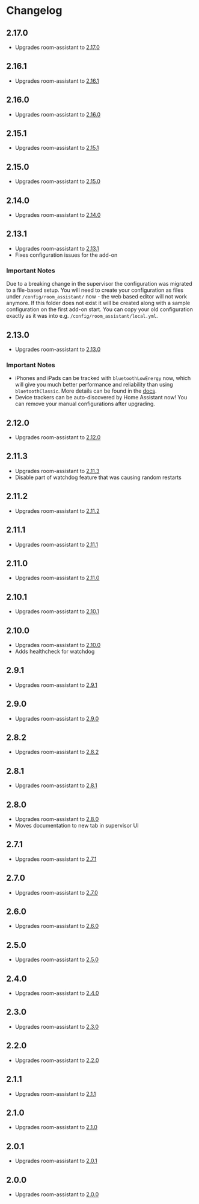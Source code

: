 # Changelog

## 2.17.0

- Upgrades room-assistant to [2.17.0](https://github.com/mKeRix/room-assistant/releases/tag/v2.17.0)

## 2.16.1

- Upgrades room-assistant to [2.16.1](https://github.com/mKeRix/room-assistant/releases/tag/v2.16.1)

## 2.16.0

- Upgrades room-assistant to [2.16.0](https://github.com/mKeRix/room-assistant/releases/tag/v2.16.0)

## 2.15.1

- Upgrades room-assistant to [2.15.1](https://github.com/mKeRix/room-assistant/releases/tag/v2.15.1)

## 2.15.0

- Upgrades room-assistant to [2.15.0](https://github.com/mKeRix/room-assistant/releases/tag/v2.15.0)

## 2.14.0

- Upgrades room-assistant to [2.14.0](https://github.com/mKeRix/room-assistant/releases/tag/v2.14.0)

## 2.13.1

- Upgrades room-assistant to [2.13.1](https://github.com/mKeRix/room-assistant/releases/tag/v2.13.1)
- Fixes configuration issues for the add-on

### Important Notes

Due to a breaking change in the supervisor the configuration was migrated to a file-based setup. 
You will need to create your configuration as files under `/config/room_assistant/` now - the web based editor will not work anymore.
If this folder does not exist it will be created along with a sample configuration on the first add-on start.
You can copy your old configuration exactly as it was into e.g. `/config/room_assistant/local.yml`.

## 2.13.0

- Upgrades room-assistant to [2.13.0](https://github.com/mKeRix/room-assistant/releases/tag/v2.13.0)

### Important Notes

- iPhones and iPads can be tracked with `bluetoothLowEnergy` now, which will give you much better performance and reliability than using `bluetoothClassic`. More details can be found in the [docs](https://www.room-assistant.io/integrations/bluetooth-low-energy.html#tracking-ios-devices).
- Device trackers can be auto-discovered by Home Assistant now! You can remove your manual configurations after upgrading.

## 2.12.0

- Upgrades room-assistant to [2.12.0](https://github.com/mKeRix/room-assistant/releases/tag/v2.12.0)

## 2.11.3

- Upgrades room-assistant to [2.11.3](https://github.com/mKeRix/room-assistant/releases/tag/v2.11.3)
- Disable part of watchdog feature that was causing random restarts

## 2.11.2

- Upgrades room-assistant to [2.11.2](https://github.com/mKeRix/room-assistant/releases/tag/v2.11.2)

## 2.11.1

- Upgrades room-assistant to [2.11.1](https://github.com/mKeRix/room-assistant/releases/tag/v2.11.1)

## 2.11.0

- Upgrades room-assistant to [2.11.0](https://github.com/mKeRix/room-assistant/releases/tag/v2.11.0)

## 2.10.1

- Upgrades room-assistant to [2.10.1](https://github.com/mKeRix/room-assistant/releases/tag/v2.10.1)

## 2.10.0

- Upgrades room-assistant to [2.10.0](https://github.com/mKeRix/room-assistant/releases/tag/v2.10.0)
- Adds healthcheck for watchdog

## 2.9.1

- Upgrades room-assistant to [2.9.1](https://github.com/mKeRix/room-assistant/releases/tag/v2.9.1)

## 2.9.0

- Upgrades room-assistant to [2.9.0](https://github.com/mKeRix/room-assistant/releases/tag/v2.9.0)

## 2.8.2

- Upgrades room-assistant to [2.8.2](https://github.com/mKeRix/room-assistant/releases/tag/v2.8.2)

## 2.8.1

- Upgrades room-assistant to [2.8.1](https://github.com/mKeRix/room-assistant/releases/tag/v2.8.1)

## 2.8.0

- Upgrades room-assistant to [2.8.0](https://github.com/mKeRix/room-assistant/releases/tag/v2.8.0)
- Moves documentation to new tab in supervisor UI

## 2.7.1

- Upgrades room-assistant to [2.7.1](https://github.com/mKeRix/room-assistant/releases/tag/v2.7.1)

## 2.7.0

- Upgrades room-assistant to [2.7.0](https://github.com/mKeRix/room-assistant/releases/tag/v2.7.0)

## 2.6.0

- Upgrades room-assistant to [2.6.0](https://github.com/mKeRix/room-assistant/releases/tag/v2.6.0)

## 2.5.0

- Upgrades room-assistant to [2.5.0](https://github.com/mKeRix/room-assistant/releases/tag/v2.5.0)

## 2.4.0

- Upgrades room-assistant to [2.4.0](https://github.com/mKeRix/room-assistant/releases/tag/v2.4.0)

## 2.3.0

- Upgrades room-assistant to [2.3.0](https://github.com/mKeRix/room-assistant/releases/tag/v2.3.0)

## 2.2.0

- Upgrades room-assistant to [2.2.0](https://github.com/mKeRix/room-assistant/releases/tag/v2.2.0)

## 2.1.1

- Upgrades room-assistant to [2.1.1](https://github.com/mKeRix/room-assistant/releases/tag/v2.1.1)

## 2.1.0

- Upgrades room-assistant to [2.1.0](https://github.com/mKeRix/room-assistant/releases/tag/v2.1.0)

## 2.0.1

- Upgrades room-assistant to [2.0.1](https://github.com/mKeRix/room-assistant/releases/tag/v2.0.1)

## 2.0.0

- Upgrades room-assistant to [2.0.0](https://github.com/mKeRix/room-assistant/releases/tag/v2.0.0)